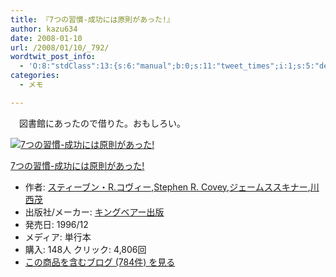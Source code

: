 ```yaml
---
title: 『7つの習慣-成功には原則があった!』
author: kazu634
date: 2008-01-10
url: /2008/01/10/_792/
wordtwit_post_info:
  - 'O:8:"stdClass":13:{s:6:"manual";b:0;s:11:"tweet_times";i:1;s:5:"delay";i:0;s:7:"enabled";i:1;s:10:"separation";s:2:"60";s:7:"version";s:3:"3.7";s:14:"tweet_template";b:0;s:6:"status";i:2;s:6:"result";a:0:{}s:13:"tweet_counter";i:2;s:13:"tweet_log_ids";a:1:{i:0;i:3593;}s:9:"hash_tags";a:0:{}s:8:"accounts";a:1:{i:0;s:7:"kazu634";}}'
categories:
  - メモ

---
```

<div class="section">
<p>
    　図書館にあったので借りた。おもしろい。
</p>
  
<div class="hatena-asin-detail">
<a href="http://www.amazon.co.jp/dp/4906638015/?tag=hatena_st1-22&ascsubtag=d-7ibv" onclick="__gaTracker('send', 'event', 'outbound-article', 'http://www.amazon.co.jp/dp/4906638015/?tag=hatena_st1-22&ascsubtag=d-7ibv', '');"><img src="https://images-na.ssl-images-amazon.com/images/I/51JHD9GEK0L._SL160_.jpg" class="hatena-asin-detail-image" alt="7つの習慣-成功には原則があった!" title="7つの習慣-成功には原則があった!" /></a></p> 
    
<div class="hatena-asin-detail-info">
<p class="hatena-asin-detail-title">
<a href="http://www.amazon.co.jp/dp/4906638015/?tag=hatena_st1-22&ascsubtag=d-7ibv" onclick="__gaTracker('send', 'event', 'outbound-article', 'http://www.amazon.co.jp/dp/4906638015/?tag=hatena_st1-22&ascsubtag=d-7ibv', '7つの習慣-成功には原則があった!');">7つの習慣-成功には原則があった!</a>
</p>
      
<ul>
<li>
<span class="hatena-asin-detail-label">作者:</span> <a href="http://d.hatena.ne.jp/keyword/%A5%B9%A5%C6%A5%A3%A1%BC%A5%D6%A5%F3%A1%A6R%2E%A5%B3%A5%F4%A5%A3%A1%BC" onclick="__gaTracker('send', 'event', 'outbound-article', 'http://d.hatena.ne.jp/keyword/%A5%B9%A5%C6%A5%A3%A1%BC%A5%D6%A5%F3%A1%A6R%2E%A5%B3%A5%F4%A5%A3%A1%BC', 'スティーブン・R.コヴィー');" class="keyword">スティーブン・R.コヴィー</a>,<a href="http://d.hatena.ne.jp/keyword/Stephen%20R%2E%20Covey" onclick="__gaTracker('send', 'event', 'outbound-article', 'http://d.hatena.ne.jp/keyword/Stephen%20R%2E%20Covey', 'Stephen R. Covey');" class="keyword">Stephen R. Covey</a>,<a href="http://d.hatena.ne.jp/keyword/%A5%B8%A5%A7%A1%BC%A5%E0%A5%B9%A5%B9%A5%AD%A5%CA%A1%BC" onclick="__gaTracker('send', 'event', 'outbound-article', 'http://d.hatena.ne.jp/keyword/%A5%B8%A5%A7%A1%BC%A5%E0%A5%B9%A5%B9%A5%AD%A5%CA%A1%BC', 'ジェームススキナー');" class="keyword">ジェームススキナー</a>,<a href="http://d.hatena.ne.jp/keyword/%C0%EE%C0%BE%CC%D0" onclick="__gaTracker('send', 'event', 'outbound-article', 'http://d.hatena.ne.jp/keyword/%C0%EE%C0%BE%CC%D0', '川西茂');" class="keyword">川西茂</a>
</li>
<li>
<span class="hatena-asin-detail-label">出版社/メーカー:</span> <a href="http://d.hatena.ne.jp/keyword/%A5%AD%A5%F3%A5%B0%A5%D9%A5%A2%A1%BC%BD%D0%C8%C7" onclick="__gaTracker('send', 'event', 'outbound-article', 'http://d.hatena.ne.jp/keyword/%A5%AD%A5%F3%A5%B0%A5%D9%A5%A2%A1%BC%BD%D0%C8%C7', 'キングベアー出版');" class="keyword">キングベアー出版</a>
</li>
<li>
<span class="hatena-asin-detail-label">発売日:</span> 1996/12
</li>
<li>
<span class="hatena-asin-detail-label">メディア:</span> 単行本
</li>
<li>
<span class="hatena-asin-detail-label">購入</span>: 148人 <span class="hatena-asin-detail-label">クリック</span>: 4,806回
</li>
<li>
<a href="http://d.hatena.ne.jp/asin/4906638015" onclick="__gaTracker('send', 'event', 'outbound-article', 'http://d.hatena.ne.jp/asin/4906638015', 'この商品を含むブログ (784件) を見る');" target="_blank">この商品を含むブログ (784件) を見る</a>
</li>
</ul>
</div>
    
<div class="hatena-asin-detail-foot">
</div>
</div>
</div>
